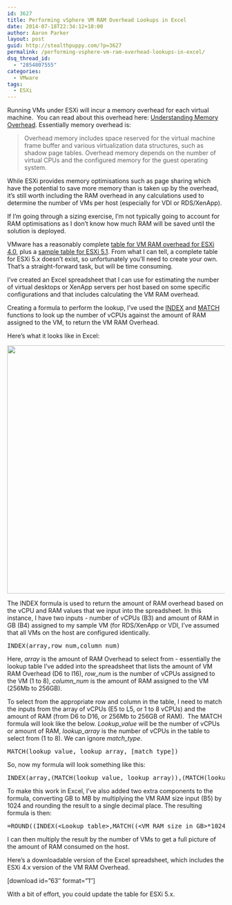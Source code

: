 ```yaml
---
id: 3627
title: Performing vSphere VM RAM Overhead Lookups in Excel
date: 2014-07-18T22:34:12+10:00
author: Aaron Parker
layout: post
guid: http://stealthpuppy.com/?p=3627
permalink: /performing-vsphere-vm-ram-overhead-lookups-in-excel/
dsq_thread_id:
  - "2854807555"
categories:
  - VMware
tags:
  - ESXi
---
```

Running VMs under ESXi will incur a memory overhead for each virtual machine.  You can read about this overhead here: [Understanding Memory Overhead](http://pubs.vmware.com/vsphere-51/index.jsp#com.vmware.vsphere.resmgmt.doc/GUID-4954A03F-E1F4-46C7-A3E7-947D30269E34.html). Essentially memory overhead is:

> Overhead memory includes space reserved for the virtual machine frame buffer and various virtualization data structures, such as shadow page tables. Overhead memory depends on the number of virtual CPUs and the configured memory for the guest operating system.

While ESXi provides memory optimisations such as page sharing which have the potential to save more memory than is taken up by the overhead, it&#8217;s still worth including the RAM overhead in any calculations used to determine the number of VMs per host (especially for VDI or RDS/XenApp).

If I&#8217;m going through a sizing exercise, I&#8217;m not typically going to account for RAM optimisations as I don&#8217;t know how much RAM will be saved until the solution is deployed.

VMware has a reasonably complete [table for VM RAM overhead for ESXi 4.0](http://pubs.vmware.com/vsp40_i/wwhelp/wwhimpl/common/html/wwhelp.htm#href=resmgmt/r_overhead_memory_on_virtual_machines.html#1_7_9_9_10_1&single=true), plus a [sample table for ESXi 5.1](http://pubs.vmware.com/vsphere-51/index.jsp#com.vmware.vsphere.resmgmt.doc/GUID-B42C72C1-F8D5-40DC-93D1-FB31849B1114.html). From what I can tell, a complete table for ESXi 5.x doesn&#8217;t exist, so unfortunately you&#8217;ll need to create your own. That&#8217;s a straight-forward task, but will be time consuming.

I&#8217;ve created an Excel spreadsheet that I can use for estimating the number of virtual desktops or XenApp servers per host based on some specific configurations and that includes calculating the VM RAM overhead.

Creating a formula to perform the lookup, I&#8217;ve used the [INDEX](http://office.microsoft.com/en-au/excel-help/index-function-HP010069831.aspx) and [MATCH](http://office.microsoft.com/en-au/excel-help/match-function-HP010062414.aspx) functions to look up the number of vCPUs against the amount of RAM assigned to the VM, to return the VM RAM Overhead.

Here&#8217;s what it looks like in Excel:

[<img class="alignnone wp-image-3636 size-full" src="http://stealthpuppy.com/wp-content/uploads/2014/07/Excel-Lookup1.png" alt="" width="1180" height="575" srcset="https://stealthpuppy.com/wp-content/uploads/2014/07/Excel-Lookup1.png 1180w, https://stealthpuppy.com/wp-content/uploads/2014/07/Excel-Lookup1-150x73.png 150w, https://stealthpuppy.com/wp-content/uploads/2014/07/Excel-Lookup1-300x146.png 300w, https://stealthpuppy.com/wp-content/uploads/2014/07/Excel-Lookup1-1024x498.png 1024w, https://stealthpuppy.com/wp-content/uploads/2014/07/Excel-Lookup1-624x304.png 624w" sizes="(max-width: 1180px) 100vw, 1180px" />](http://stealthpuppy.com/wp-content/uploads/2014/07/Excel-Lookup1.png)

The INDEX formula is used to return the amount of RAM overhead based on the vCPU and RAM values that we input into the spreadsheet. In this instance, I have two inputs - number of vCPUs (B3) and amount of RAM in GB (B4) assigned to my sample VM (for RDS/XenApp or VDI, I&#8217;ve assumed that all VMs on the host are configured identically.

<pre class="lang:ini decode:true" title="Using INDEX to select from an array">INDEX(array,row_num,column_num)</pre>

Here, _array_ is the amount of RAM Overhead to select from - essentially the lookup table I&#8217;ve added into the spreadsheet that lists the amount of VM RAM Overhead (D6 to I16), _row_num_ is the number of vCPUs assigned to the VM (1 to 8), _column_num_ is the amount of RAM assigned to the VM (256Mb to 256GB).

To select from the appropriate row and column in the table, I need to match the inputs from the array of vCPUs (E5 to L5, or 1 to 8 vCPUs) and the amount of RAM (from D6 to D16, or 256Mb to 256GB of RAM).  The MATCH formula will look like the below. _Lookup_value_ will be the number of vCPUs or amount of RAM, _lookup_array_ is the number of vCPUs in the table to select from (1 to 8). We can ignore _match_type_.

<pre class="lang:ini decode:true">MATCH(lookup_value, lookup_array, [match_type])</pre>

So, now my formula will look something like this:

<pre class="lang:ini decode:true ">INDEX(array,(MATCH(lookup_value, lookup_array)),(MATCH(lookup_value, lookup_array)))</pre>

To make this work in Excel, I&#8217;ve also added two extra components to the formula, converting GB to MB by multiplying the VM RAM size input (B5) by 1024 and rounding the result to a single decimal place. The resulting formula is then:

<pre class="lang:ini decode:true ">=ROUND((INDEX(&lt;Lookup table&gt;,MATCH((&lt;VM RAM size in GB&gt;*1024),&lt;VM RAM size column&gt;),MATCH(&lt;No. VM vCPUs,&lt;vCPUs Row&gt;))),1)</pre>

I can then multiply the result by the number of VMs to get a full picture of the amount of RAM consumed on the host.

Here&#8217;s a downloadable version of the Excel spreadsheet, which includes the ESXi 4.x version of the VM RAM Overhead.

<p class="download">
  [download id=&#8221;63&#8243; format=&#8221;1&#8243;]
</p>

With a bit of effort, you could update the table for ESXi 5.x.